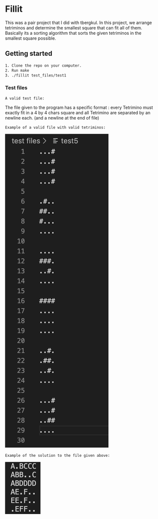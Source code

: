 # Fillit
This was a pair project that I did with tbergkul. In this project, we arrange tetriminos and determine the smallest square that can fit all of them. Basically its a sorting algorithm that sorts the given tetriminos in the smallest square possible.
## Getting started
````
1. Clone the repo on your computer.
2. Run make
3. ./fillit test_files/test1
````
### Test files
````
A valid test file:
````
The file given to the program has a specific format : every Tetrimino must exactly fit in a
4 by 4 chars square and all Tetrimino are separated by an newline each. (and a newline at the end of file)
````
Example of a valid file with valid tetriminos:
````
![alt text](https://github.com/khakala96/fillit/blob/master/pictures/Valid%20file%20for%20testing.png)
````
Example of the solution to the file given above:
````
![alt text](https://github.com/khakala96/fillit/blob/master/pictures/Valid_file%20solution.png)

